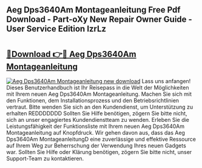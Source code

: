 ## Aeg Dps3640Am Montageanleitung Free Pdf Download - Part-oXy New Repair Owner Guide - User Service Edition IzrLz

# <h2><a href="http://df8si86.blite.top/?on=Aeg+Dps3640Am+Montageanleitung">🔗Download 👉🔴 Aeg Dps3640Am Montageanleitung</a></h2>

[![Aeg Dps3640Am Montageanleitung new download](https://i.imgur.com/lujVjoI.png)](http://df8si86.blite.top/?on=Aeg+Dps3640Am+Montageanleitung)
Lass uns anfangen! Dieses Benutzerhandbuch ist Ihr Reisepass in die Welt der Möglichkeiten mit Ihrem neuen Aeg Dps3640Am Montageanleitung. Machen Sie sich mit den Funktionen, dem Installationsprozess und den Betriebsrichtlinien vertraut. Bitte wenden Sie sich an den Kundendienst, um Unterstützung zu erhalten REDDDDDDD Sollten Sie Hilfe benötigen, zögern Sie bitte nicht, sich an unser engagiertes Kundendienstteam zu wenden. Erleben Sie die Leistungsfähigkeit der Funktionsliste mit Ihrem neuen Aeg Dps3640Am Montageanleitung auf Knopfdruck. Wir gehen davon aus, dass das Aeg Dps3640Am MontageanleitungD eine zuverlässige und effektive Ressource auf Ihrem Weg zur Beherrschung der Verwendung Ihres neuen Gadgets war. Sollten Sie Hilfe oder Klärung benötigen, zögern Sie bitte nicht, unser Support-Team zu kontaktieren.
